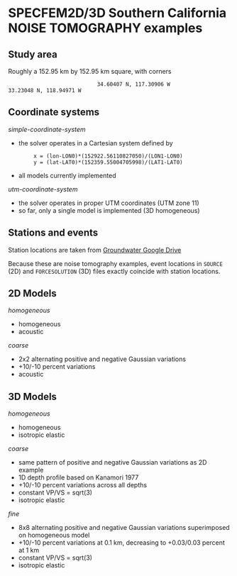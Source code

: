 SPECFEM2D/3D Southern California NOISE TOMOGRAPHY examples
==========================================================


Study area
----------

Roughly a 152.95 km by 152.95 km square, with corners

                                34.60407 N, 117.30906 W
    33.23048 N, 118.94971 W



Coordinate systems
------------------

*simple-coordinate-system*

- the solver operates in a Cartesian system defined by
```
        x = (lon-LON0)*(152922.56110827050)/(LON1-LON0)
        y = (lat-LAT0)*(152359.55004705998)/(LAT1-LAT0)
```

- all models currently implemented


*utm-coordinate-system*

- the solver operates in proper UTM coordinates (UTM zone 11)
- so far, only a single model is implemented (3D homogeneous)


Stations and events
-------------------

Station locations are taken from [Groundwater Google Drive](https://drive.google.com/file/d/13H8faW8N4OlIfpxK8yCxqXXcAZ2mNJZo/view?usp=sharing)

Because these are noise tomography examples, event locations in `SOURCE` (2D) and `FORCESOLUTION` (3D) files exactly coincide with station locations.


2D Models
---------

*homogeneous*
- homogeneous
- acoustic


*coarse*
 - 2x2 alternating positive and negative Gaussian variations
 - +10/-10 percent variations
 - acoustic



3D Models
---------

*homogeneous*
- homogeneous
- isotropic elastic


*coarse* 
- same pattern of positive and negative Gaussian variations as 2D example 
- 1D depth profile based on Kanamori 1977
- +10/-10 percent variations across all depths
- constant VP/VS = sqrt(3)
- isotropic elastic


*fine*
- 8x8 alternating positive and negative Gaussian variations superimposed on homogeneous model
- +10/-10 percent variations at 0.1 km, decreasing to +0.03/0.03 percent at 1 km
- constant VP/VS = sqrt(3)
- isotropic elastic
